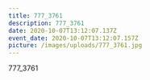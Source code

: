 ```yaml
---
title: 777_3761
description: 777_3761
date: 2020-10-07T13:12:07.137Z
event_date: 2020-10-07T13:12:07.157Z
picture: /images/uploads/777_3761.jpg
---
```

777_3761